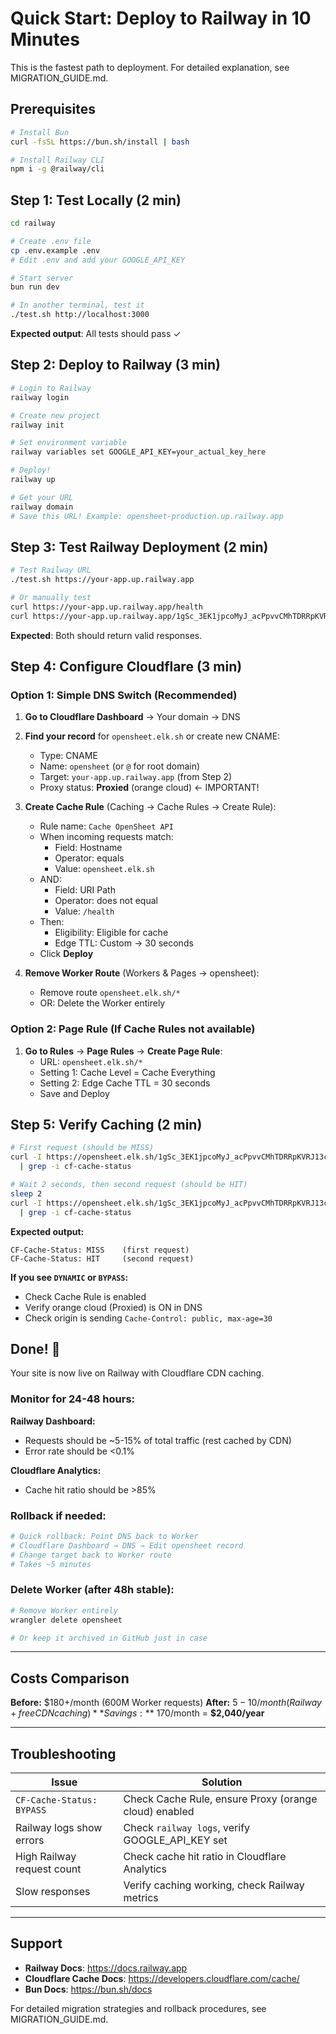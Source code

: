 # Quick Start: Deploy to Railway in 10 Minutes

This is the fastest path to deployment. For detailed explanation, see MIGRATION_GUIDE.md.

## Prerequisites

```bash
# Install Bun
curl -fsSL https://bun.sh/install | bash

# Install Railway CLI
npm i -g @railway/cli
```

## Step 1: Test Locally (2 min)

```bash
cd railway

# Create .env file
cp .env.example .env
# Edit .env and add your GOOGLE_API_KEY

# Start server
bun run dev

# In another terminal, test it
./test.sh http://localhost:3000
```

**Expected output**: All tests should pass ✓

## Step 2: Deploy to Railway (3 min)

```bash
# Login to Railway
railway login

# Create new project
railway init

# Set environment variable
railway variables set GOOGLE_API_KEY=your_actual_key_here

# Deploy!
railway up

# Get your URL
railway domain
# Save this URL! Example: opensheet-production.up.railway.app
```

## Step 3: Test Railway Deployment (2 min)

```bash
# Test Railway URL
./test.sh https://your-app.up.railway.app

# Or manually test
curl https://your-app.up.railway.app/health
curl https://your-app.up.railway.app/1gSc_3EK1jpcoMyJ_acPpvvCMhTDRRpKVRJ13c6FY-t4/transactions
```

**Expected**: Both should return valid responses.

## Step 4: Configure Cloudflare (3 min)

### Option 1: Simple DNS Switch (Recommended)

1. **Go to Cloudflare Dashboard** → Your domain → DNS

2. **Find your record** for `opensheet.elk.sh` or create new CNAME:
   - Type: CNAME
   - Name: `opensheet` (or `@` for root domain)
   - Target: `your-app.up.railway.app` (from Step 2)
   - Proxy status: **Proxied** (orange cloud) ← IMPORTANT!

3. **Create Cache Rule** (Caching → Cache Rules → Create Rule):
   - Rule name: `Cache OpenSheet API`
   - When incoming requests match:
     - Field: Hostname
     - Operator: equals
     - Value: `opensheet.elk.sh`
   - AND:
     - Field: URI Path
     - Operator: does not equal
     - Value: `/health`
   - Then:
     - Eligibility: Eligible for cache
     - Edge TTL: Custom → 30 seconds
   - Click **Deploy**

4. **Remove Worker Route** (Workers & Pages → opensheet):
   - Remove route `opensheet.elk.sh/*`
   - OR: Delete the Worker entirely

### Option 2: Page Rule (If Cache Rules not available)

1. **Go to Rules** → **Page Rules** → **Create Page Rule**:
   - URL: `opensheet.elk.sh/*`
   - Setting 1: Cache Level = Cache Everything
   - Setting 2: Edge Cache TTL = 30 seconds
   - Save and Deploy

## Step 5: Verify Caching (2 min)

```bash
# First request (should be MISS)
curl -I https://opensheet.elk.sh/1gSc_3EK1jpcoMyJ_acPpvvCMhTDRRpKVRJ13c6FY-t4/transactions \
  | grep -i cf-cache-status

# Wait 2 seconds, then second request (should be HIT)
sleep 2
curl -I https://opensheet.elk.sh/1gSc_3EK1jpcoMyJ_acPpvvCMhTDRRpKVRJ13c6FY-t4/transactions \
  | grep -i cf-cache-status
```

**Expected output:**
```
CF-Cache-Status: MISS    (first request)
CF-Cache-Status: HIT     (second request)
```

**If you see `DYNAMIC` or `BYPASS`:**
- Check Cache Rule is enabled
- Verify orange cloud (Proxied) is ON in DNS
- Check origin is sending `Cache-Control: public, max-age=30`

## Done! 🎉

Your site is now live on Railway with Cloudflare CDN caching.

### Monitor for 24-48 hours:

**Railway Dashboard:**
- Requests should be ~5-15% of total traffic (rest cached by CDN)
- Error rate should be <0.1%

**Cloudflare Analytics:**
- Cache hit ratio should be >85%

### Rollback if needed:

```bash
# Quick rollback: Point DNS back to Worker
# Cloudflare Dashboard → DNS → Edit opensheet record
# Change target back to Worker route
# Takes ~5 minutes
```

### Delete Worker (after 48h stable):

```bash
# Remove Worker entirely
wrangler delete opensheet

# Or keep it archived in GitHub just in case
```

---

## Costs Comparison

**Before:** $180+/month (600M Worker requests)
**After:** $5-10/month (Railway + free CDN caching)
**Savings:** ~$170/month = **$2,040/year**

---

## Troubleshooting

| Issue | Solution |
|-------|----------|
| `CF-Cache-Status: BYPASS` | Check Cache Rule, ensure Proxy (orange cloud) enabled |
| Railway logs show errors | Check `railway logs`, verify GOOGLE_API_KEY set |
| High Railway request count | Check cache hit ratio in Cloudflare Analytics |
| Slow responses | Verify caching working, check Railway metrics |

---

## Support

- **Railway Docs**: https://docs.railway.app
- **Cloudflare Cache Docs**: https://developers.cloudflare.com/cache/
- **Bun Docs**: https://bun.sh/docs

For detailed migration strategies and rollback procedures, see MIGRATION_GUIDE.md.
